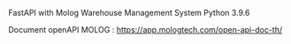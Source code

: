 FastAPI with Molog Warehouse Management System
Python 3.9.6

Document openAPI MOLOG : https://app.mologtech.com/open-api-doc-th/
